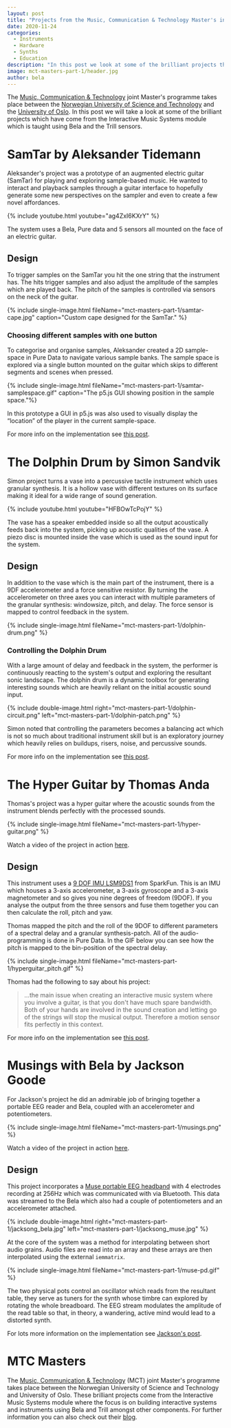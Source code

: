 ```yaml
---
layout: post
title: "Projects from the Music, Communication & Technology Master's in Norway"
date: 2020-11-24
categories:
  - Instruments
  - Hardware
  - Synths
  - Education
description: "In this post we look at some of the brilliant projects that have come from the MCT Master's."
image: mct-masters-part-1/header.jpg
author: bela
---
```


The [Music, Communication & Technology](https://www.ntnu.edu/studies/mmct/about) joint Master's programme takes place between the [Norwegian University of Science and Technology](https://www.ntnu.edu/) and the [University of Oslo](https://www.uio.no/english/). In this post we will take a look at some of the brilliant projects which have come from the Interactive Music Systems module which is taught using Bela and the Trill sensors.

# SamTar by Aleksander Tidemann

Aleksander's project was a prototype of an augmented electric guitar (SamTar) for playing and exploring sample-based music. He wanted to interact and playback samples through a guitar interface to hopefully generate some new perspectives on the sampler and even to create a few novel affordances.

{% include youtube.html youtube="ag4ZxI6KXrY" %}

The system uses a Bela, Pure data and 5 sensors all mounted on the face of an electric guitar.

## Design

To trigger samples on the SamTar you hit the one string that the instrument has. The hits trigger samples and also adjust the amplitude of the samples which are played back. The pitch of the samples is controlled via sensors on the neck of the guitar.

{% include single-image.html fileName="mct-masters-part-1/samtar-cape.jpg" caption="Custom cape designed for the SamTar." %}

### Choosing different samples with one button

To categorise and organise samples, Aleksander created a 2D sample-space in Pure Data to navigate various sample banks. The sample space is explored via a single button mounted on the guitar which skips to different segments and scenes when pressed.

{% include single-image.html fileName="mct-masters-part-1/samtar-samplespace.gif" caption="The p5.js GUI showing position in the sample space."%}

In this prototype a GUI in p5.js was also used to visually display the “location” of the player in the current sample-space.

For more info on the implementation see [this post](https://mct-master.github.io/interactive-music-systems/2020/10/17/aleksati-samtar.html).


# The Dolphin Drum by Simon Sandvik

Simon project turns a vase into a percussive tactile instrument which uses granular synthesis. It is a hollow vase with different textures on its surface making it ideal for a wide range of sound generation.

{% include youtube.html youtube="HFBOwTcPojY" %}

The vase has a speaker embedded inside so all the output acoustically feeds back into the system, picking up acoustic qualities of the vase. A piezo disc is mounted inside the vase which is used as the sound input for the system.

## Design

In addition to the vase which is the main part of the instrument, there is a 9DF accelerometer and a force sensitive resistor. By turning the accelerometer on three axes you can interact with multiple parameters of the granular synthesis: windowsize, pitch, and delay. The force sensor is mapped to control feedback in the system.

{% include single-image.html fileName="mct-masters-part-1/dolphin-drum.png" %}


### Controlling the Dolphin Drum

With a large amount of delay and feedback in the system, the performer is continuously reacting to the system's output and exploring the resultant sonic landscape. The dolphin drum is a dynamic toolbox for generating interesting sounds which are heavily reliant on the initial acoustic sound input.

{% include double-image.html right="mct-masters-part-1/dolphin-circuit.png" left="mct-masters-part-1/dolphin-patch.png" %}

Simon noted that controlling the parameters becomes a balancing act which is not so much about traditional instrument skill but is an exploratory journey which heavily relies on buildups, risers, noise, and percussive sounds.

For more info on the implementation see [this post](https://mct-master.github.io/interactive-music-systems/2020/10/16/simonrs-the-dolphin-drum.html).

# The Hyper Guitar by Thomas Anda

Thomas's project was a hyper guitar where the acoustic sounds from the instrument blends perfectly with the processed sounds.

{% include single-image.html fileName="mct-masters-part-1/hyper-guitar.png" %}

Watch a video of the project in action [here](https://youtu.be/gEq9EnWrApc).

## Design

This instrument uses a [9 DOF IMU LSM9DS1](https://www.sparkfun.com/products/13284) from SparkFun. This is an IMU which houses a 3-axis accelerometer, a 3-axis gyroscope and a 3-axis magnetometer and so gives you nine degrees of freedom (9DOF). If you analyse the output from the three sensors and fuse them together you can then calculate the roll, pitch and yaw.

Thomas mapped the pitch and the roll of the 9DOF to different parameters of a spectral delay and a granular synthesis-patch. All of the audio-programming is done in Pure Data. In the GIF below you can see how the pitch is mapped to the bin-position of the spectral delay.

{% include single-image.html fileName="mct-masters-part-1/hyperguitar_pitch.gif" %}

Thomas had the following to say about his project:

> ...the main issue when creating an interactive music system where you involve a guitar, is that you don't have much spare bandwidth. Both of your hands are involved in the sound creation and letting go of the strings will stop the musical output. Therefore a motion sensor fits perfectly in this context.

For more info on the implementation see [this post](https://mct-master.github.io/interactive-music-systems/2020/10/19/thomasanda-HyperGuitar.html).


# Musings with Bela by Jackson Goode

For Jackson's project he did an admirable job of bringing together a portable EEG reader and Bela, coupled with an accelerometer and potentiometers.

{% include single-image.html fileName="mct-masters-part-1/musings.png" %}

Watch a video of the project in action [here](https://youtu.be/gEq9EnWrApc?t=901).

## Design

This project incorporates a [Muse portable EEG headband](https://choosemuse.com/) with 4 electrodes recording at 256Hz which was communicated with via Bluetooth. This data was streamed to the Bela which also had a couple of potentiometers and an accelerometer attached.

{% include double-image.html right="mct-masters-part-1/jacksong_bela.jpg" left="mct-masters-part-1/jacksong_muse.jpg" %}

At the core of the system was a method for interpolating between short audio grains. Audio files are read into an array and these arrays are then interpolated using the external `iemmatrix`.

{% include single-image.html fileName="mct-masters-part-1/muse-pd.gif" %}

The two physical pots control an oscillator which reads from the resultant table, they serve as tuners for the synth whose timbre can explored by rotating the whole breadboard. The EEG stream modulates the amplitude of the read table so that, in theory, a wandering, active mind would lead to a distorted synth.

For lots more information on the implementation see [Jackson's post](https://mct-master.github.io/interactive-music-systems/2020/10/16/musings-bela.html).


# MTC Masters

The [Music, Communication & Technology](https://www.ntnu.edu/studies/mmct/about) (MCT) joint Master's programme takes place between the Norwegian University of Science and Technology and University of Oslo. These brilliant projects come from the Interactive Music Systems module where the focus is on building interactive systems and instruments using Bela and Trill amongst other components. For further information you can also check out their [blog](https://mct-master.github.io/).
